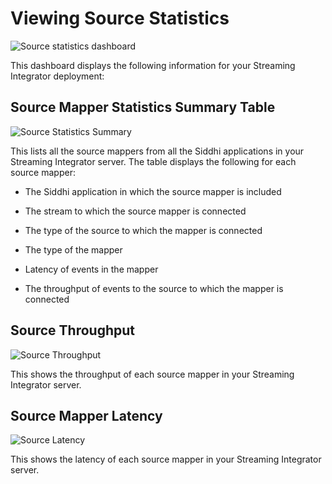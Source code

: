 # Viewing Source Statistics

![Source statistics dashboard]({{base_path}}/assets/img/streaming/streaming-integrator-grafana-dashboard/source_statistics_dashboard.jpg)

This dashboard displays the following information for your Streaming Integrator deployment:

## Source Mapper Statistics Summary Table

![Source Statistics Summary]({{base_path}}/assets/img/streaming/source-statistics/source-statistics-summary.png)

This lists all the source mappers from all the Siddhi applications in your Streaming Integrator server. The table displays the following for each source mapper:

- The Siddhi application in which the source mapper is included

- The stream to which the source mapper is connected

- The type of the source to which the mapper is connected

- The type of the mapper

- Latency of events in the mapper

- The throughput of events to the source to which the mapper is connected
   
## Source Throughput

![Source Throughput]({{base_path}}/assets/img/streaming/source-statistics/source-throughput.png)

This shows the throughput of each source mapper in your Streaming Integrator server.

## Source Mapper Latency

![Source Latency]({{base_path}}/assets/img/streaming/source-statistics/source-latency.png)

This shows the latency of each source mapper in your Streaming Integrator server.